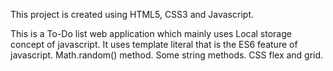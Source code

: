 This project is created using HTML5, CSS3 and Javascript.

This is a To-Do list web application which mainly uses Local storage concept of javascript.
It uses template literal that is the ES6 feature of javascript. Math.random() method.
Some string methods.
CSS flex and grid.
